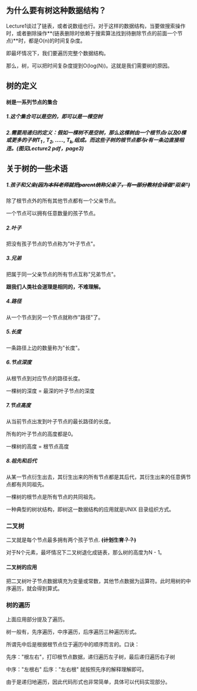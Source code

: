 ## 为什么要有树这种数据结构？

Lecture1谈过了链表，或者说数组也行。对于这样的数据结构，当要做搜索操作时，或者删除操作**(链表删除时依赖于搜索算法找到待删除节点的前面一个节点)**时，都是O(n)的时间复杂度。

即最坏情况下，我们要遍历完整个数据结构。

那么，树，可以把时间复杂度提到O(log(N))。这就是我们需要树的原因。



## 树的定义

#### 树是一系列节点的集合

##### 1.这个集合可以是空的，即可以是一棵空树

##### 2.需要用递归的定义：假如一棵树不是空树，那么这棵树由一个根节点r以及0棵或更多的子树T<sub>1</sub> , T<sub>2</sub>, ....., T<sub>k</sub>,组成。而这些子树的根节点都与r有一条边直接相连。(图见Lecture2 pdf，page3)



## 关于树的一些术语

##### 1.孩子和父亲~~(因为本科老师就把parent统称父亲了，有一部分教材会译做"双亲")~~

除了根节点外的所有其他节点都有一个父亲节点。

一个节点可以拥有任意数量的孩子节点。



##### 2.叶子

把没有孩子节点的节点称为"叶子节点"。



##### 3.兄弟

把属于同一父亲节点的所有节点互称"兄弟节点"。

**跟我们人类社会道理是相同的，不难理解。**



##### 4.路径

从一个节点到另一个节点就称作"路径"了。



##### 5.长度

一条路径上边的数量称为"长度"。



##### 6.节点深度

从根节点到对应节点的路径长度。

一棵树的深度 = 最深的叶子节点的深度



##### 7.节点高度

从当前节点出发到叶子节点的最长路径的长度。

所有的叶子节点的高度都是0。

一棵树的高度 = 根节点高度



##### 8.祖先和后代

从某一节点衍生出去，其衍生出来的所有节点都是其后代，其衍生出来的任意俩节点都有共同祖先。

一棵树的根节点是所有节点的共同祖先。



一种典型的树状结构，即树这一数据结构的应用就是UNIX 目录组织方式。



### 二叉树

二叉就是每个节点最多拥有两个孩子节点.  **~~(计划生育？？)~~**

对于N个元素，最坏情况下二叉树退化成链表，那么树的高度为N - 1。

#### 二叉树的应用

把二叉树叶子节点数据填充为变量或常数，其他节点数据为运算符。此时用树的中序遍历，就会得到算式。



### 树的遍历

上面应用部分提及了遍历。

树一般有，先序遍历，中序遍历，后序遍历三种遍历形式。

所谓先中后是根据根节点位于遍历中的顺序而言的。口诀：

先序："根左右"，打印根节点数据，递归遍历左子树，最后递归遍历右子树

中序："左根右"							后序："左右根"			就按照先序的解释理解即可。



由于是递归地遍历，因此代码形式也非常简单，具体可以代码实现部分。



